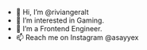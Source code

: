 - 👋 Hi, I’m @riviangeralt
- 👀 I’m interested in Gaming.
- 🌱 I’m a Frontend Engineer.
- 📫 Reach me on Instagram @asayyex

<!---
riviangeralt/riviangeralt is a ✨ special ✨ repository because its `README.md` (this file) appears on your GitHub profile.
You can click the Preview link to take a look at your changes.
--->
